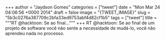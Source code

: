 
+++
author = "Jaydson Gomes"
categories = ["tweet"]
date = "Mon Mar 24 04:06:56 +0000 2014"
draft = false
image = "{TWEET_IMAGE}"
slug = "5b3c0276a387709c2bfa33ed9753abf4d82cf1b5"
tags = ["tweet"]
title = """RT @hacktoon: Se ao final..."""
+++
RT @hacktoon: Se ao final de um projeto de software você não sente a necessidade de mudá-lo, você não aprendeu nada no processo.
